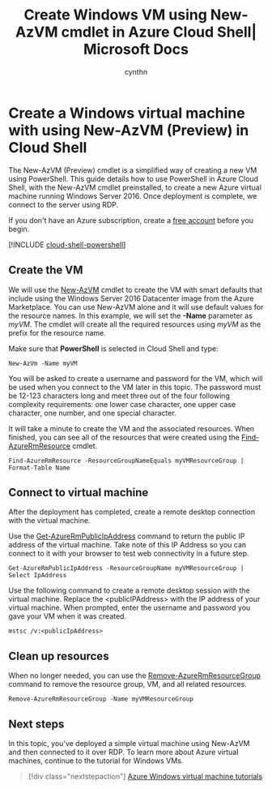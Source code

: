 ﻿---
title: Create Windows VM using New-AzVM cmdlet in Azure Cloud Shell| Microsoft Docs
description: Quickly learn to create a Windows virtual machines with the New-AzVMcmdlet in Azure Cloud Shell.
services: virtual-machines-windows
documentationcenter: virtual-machines
author: cynthn
manager: timlt
editor: tysonn
tags: azure-resource-manager

ms.assetid: 
ms.service: virtual-machines-windows
ms.devlang: na
ms.topic: hero-article
ms.tgt_pltfrm: vm-windows
ms.workload: infrastructure
ms.date: 09/19/2017
ms.author: cynthn

---

# Create a Windows virtual machine with using New-AzVM (Preview) in Cloud Shell 

The New-AzVM (Preview) cmdlet is a simplified way of creating a new VM using PowerShell. This guide details how to use PowerShell in Azure Cloud Shell, with the New-AzVM cmdlet preinstalled, to create a new Azure virtual machine running Windows Server 2016. Once deployment is complete, we connect to the server using RDP.  

If you don't have an Azure subscription, create a [free account](https://azure.microsoft.com/free/?WT.mc_id=A261C142F) before you begin.


[!INCLUDE [cloud-shell-powershell](../../../includes/cloud-shell-powershell.md)]

## Create the VM

We will use the [New-AzVM](/powershell/module/azurerm.network/new-azvm) cmdlet to create the VM with smart defaults that include using the Windows Server 2016 Datacenter image from the Azure Marketplace. You can use New-AzVM alone and it will use default values for the resource names. In this example, we will set the **-Name** parameter as *myVM*. The cmdlet will create all the required resources using *myVM* as the prefix for the resource name. 

Make sure that **PowerShell** is selected in Cloud Shell and type:

```powershell-interactive
New-AzVm -Name myVM
```

You will be asked to create a username and password for the VM, which will be used when you connect to the VM later in this topic. The password must be 12-123 characters long and meet three out of the four following complexity requirements: one lower case character, one upper case character, one number, and one special character.

It will take a minute to create the VM and the associated resources. When finished, you can see all of the resources that were created using the [Find-AzureRmResource](/powershell/module/azurerm.resources/find-azurermresource) cmdlet.

```powershell-interactive
Find-AzureRmResource -ResourceGroupNameEquals myVMResourceGroup | Format-Table Name
```

## Connect to virtual machine

After the deployment has completed, create a remote desktop connection with the virtual machine.

Use the [Get-AzureRmPublicIpAddress](/powershell/module/azurerm.network/get-azurermpublicipaddress) command to return the public IP address of the virtual machine. Take note of this IP Address so you can connect to it with your browser to test web connectivity in a future step.

```powershell-interactive
Get-AzureRmPublicIpAddress -ResourceGroupName myVMResourceGroup | Select IpAddress
```

Use the following command to create a remote desktop session with the virtual machine. Replace the &lt;publicIPAddress&gt; with the IP address of your virtual machine. When prompted, enter the username and password you gave your VM when it was created.

```powershell-interactive
mstsc /v:<publicIpAddress>
```

## Clean up resources

When no longer needed, you can use the [Remove-AzureRmResourceGroup](/powershell/module/azurerm.resources/remove-azurermresourcegroup) command to remove the resource group, VM, and all related resources.

```powershell-interactive
Remove-AzureRmResourceGroup -Name myVMResourceGroup
```

## Next steps

In this topic, you’ve deployed a simple virtual machine using New-AzVM and then connected to it over RDP. To learn more about Azure virtual machines, continue to the tutorial for Windows VMs.

> [!div class="nextstepaction"]
> [Azure Windows virtual machine tutorials](./tutorial-manage-vm.md)
